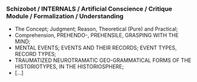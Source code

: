 ### Schizobot / INTERNALS / Artificial Conscience / Critique Module / Formalization / Understanding
* The Concept; Judgment; Reason, Theoretical (Pure) and Practical;
* Comprehension, PREHENDO-, PREHENSILE, GRASPING WITH THE MIND;
* MENTAL EVENTS; EVENTS AND THEIR RECORDS; EVENT TYPES, RECORD TYPES;
* TRAUMATIZED NEUROTRAMATIC GEO-GRAMMATICAL FORMS OF THE HISTORIOTYPES, IN THE HISTORIOSPHERE;
* [...]
